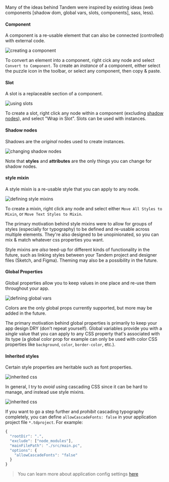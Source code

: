 Many of the ideas behind Tandem were inspired by existing ideas (web components [shadow dom, global vars, slots, components], sass, less).

#### Component

A component is a re-usable element that can also be connected (controlled) with external code.

![creating a component](../assets/tiny-demos/create-component-demo.gif)

To convert an element into a component, right cick any node and select `Convert to Component`. To create an _instance_ of a component, either select the puzzle icon in the toolbar, or select any component, then copy & paste.

#### Slot

A slot is a replaceable section of a component.

![using slots](../assets/tiny-demos/creating-slots.gif)

To create a slot, right click any node within a component (excluding [shadow nodes](#Shadow)), and select "Wrap in Slot". Slots can be used with instances.

#### Shadow nodes

Shadows are the _original_ nodes used to create instances.

![changing shadow nodes](../assets/tiny-demos/editing-shadows.gif)

Note that **styles** and **attributes** are the only things you can change for shadow nodes.

#### style mixin

A style mixin is a re-usable style that you can apply to any node.

![defining style mixins](../assets/tiny-demos/creating-text-styles.gif)

To create a mixin, right click any node and select either `Move All Styles to Mixin`, or `Move Text Styles to Mixin`.

The primary motivation behind style mixins were to allow for groups of styles (especially for typography) to be defined and re-usable across multiple elements. They're also designed to be unopinionated, so you can mix & match whatever css properties you want.

Style mixins are _also_ teed-up for different kinds of functionality in the future, such as linking styles between your Tandem project and designer files (Sketch, and Figma). Theming may also be a possibility in the future.

#### Global Properties

Global properties allow you to keep values in one place and re-use them throughout your app.

![defining global vars](../assets/tiny-demos/global-vars.gif)

Colors are the only global props currently supported, but more may be added in the future.

The primary motivation behind global properties is primarily to keep your app design DRY (don't repeat yourself). Global variables provide you with a _single_ value that you can apply to any CSS property that's associated with its type (a global color prop for example can only be used with color CSS properties like `background`, `color`, `border-color`, etc.).

#### Inherited styles

Certain style properties are heritable such as font properties.

![inherited css](../assets/tiny-demos/inherited-css.gif)

In general, I try to _avoid_ using cascading CSS since it can be hard to manage, and instead use style mixins.

![inherited css](../assets/tiny-demos/cascading-css-alternative.gif)

If you want to go a step further and _prohibit_ cascading typography completely, you can define `allowCascadeFonts: false` in your application project file `*.tdproject`. For example:

```javascript
{
  "rootDir": ".",
  "exclude": ["node_modules"],
  "mainFilePath": "./src/main.pc",
  "options": {
    "allowCascadeFonts": "false"
  }
}
```

> You can learn more about application config settings [here](./app-config.md)
